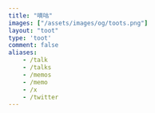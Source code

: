 ```yaml
---
title: "嘀咕"
images: ["/assets/images/og/toots.png"]
layout: "toot"
type: 'toot'
comment: false
aliases:
    - /talk
    - /talks
    - /memos
    - /memo
    - /x
    - /twitter
---
```


